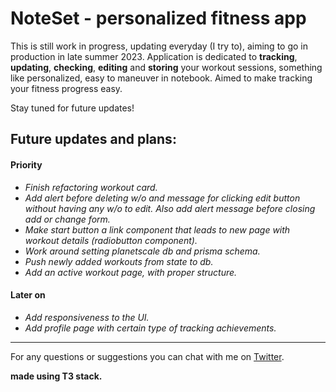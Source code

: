 # NoteSet - personalized fitness app

This is still work in progress, updating everyday (I try to), aiming to go in production in late summer 2023. Application is dedicated to **tracking**,
**updating**, **checking**, **editing** and **storing** your workout sessions, something like personalized, easy to maneuver in notebook. Aimed to make
tracking your fitness progress easy.

Stay tuned for future updates!

## Future updates and plans:

#### Priority

- _Finish refactoring workout card._
- _Add alert before deleting w/o and message for clicking edit button without having any w/o to edit. Also add alert message before closing add or change form._
- _Make start button a link component that leads to new page with workout details (radiobutton component)._
- _Work around setting planetscale db and prisma schema._
- _Push newly added workouts from state to db._
- _Add an active workout page, with proper structure._

#### Later on

- _Add responsiveness to the UI._
- _Add profile page with certain type of tracking achievements._

---

For any questions or suggestions you can chat with me on
[Twitter](https://twitter.com/Srkuleo).

**made using T3 stack.**
